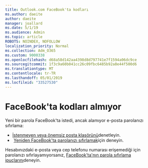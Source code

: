 ```yaml
---
title: Outlook.com FaceBook'ta kodları
ms.author: daeite
author: daeite
manager: joallard
ms.date: 5/1/19
ms.audience: Admin
ms.topic: article
ROBOTS: NOINDEX, NOFOLLOW
localization_priority: Normal
ms.collection: Adm_O365
ms.custom: 9000338
ms.openlocfilehash: d68a58d142aa4398d8d797741e7f1594a06dc9ce
ms.sourcegitcommit: 1f3c9a60b041cc26c09fbc6485b92a8e44f500d6
ms.translationtype: MT
ms.contentlocale: tr-TR
ms.lasthandoff: 05/01/2019
ms.locfileid: "33527530"
---
```

# <a name="not-receiving-facebook-codes"></a>FaceBook'ta kodları almıyor

Yeni bir parola FaceBook'ta istedi, ancak alamıyor e-posta parolanızı sıfırlama:

- [İstenmeyen veya önemsiz posta klasörünü](https://outlook.live.com/mail/junkemail)denetleyin.
-  [Yeniden FaceBook'ta parolanızı sıfırlamak](https://www.facebook.com/help/213395615347144?helpref=faq_content)için deneyin.

Hesabınızdaki e-posta veya cep telefonu numarası erişemediği için parolanızı sıfırlayamıyorsanız, [FaceBook'ta'nın parola sıfırlama ipuçlarını](https://www.facebook.com/help/218815984812734)deneyin.